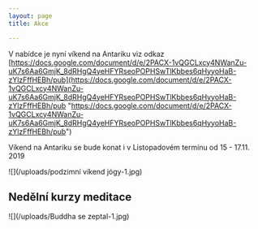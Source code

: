 ```yaml
---
layout: page
title: Akce

---
```

V nabídce je nyní víkend na Antariku viz odkaz [https://docs.google.com/document/d/e/2PACX-1vQGCLxcy4NWanZu-uK7s6Aa6GmjK_8dRHgQ4yeHFYRseoPOPHSwTlKbbes6qHyyoHaB-zYlzFffHEBh/pub](https://docs.google.com/document/d/e/2PACX-1vQGCLxcy4NWanZu-uK7s6Aa6GmjK_8dRHgQ4yeHFYRseoPOPHSwTlKbbes6qHyyoHaB-zYlzFffHEBh/pub "https://docs.google.com/document/d/e/2PACX-1vQGCLxcy4NWanZu-uK7s6Aa6GmjK_8dRHgQ4yeHFYRseoPOPHSwTlKbbes6qHyyoHaB-zYlzFffHEBh/pub")

Víkend na Antariku se bude konat i v Listopadovém termínu od 15 - 17.11. 2019

![](/uploads/podzimní víkend jógy-1.jpg)

## Nedělní kurzy meditace

![](/uploads/Buddha se zeptal-1.jpg)